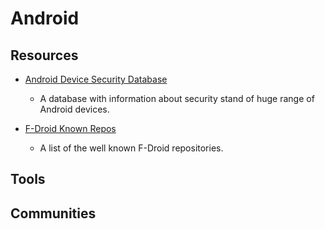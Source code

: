 # Android

## Resources

* [Android Device Security Database](https://www.android-device-security.org)
  
  * A database with information about security stand of huge range of Android devices.

* [F-Droid Known Repos](https://forum.f-droid.org/t/known-repositories)
  * A list of the well known F-Droid repositories.

## Tools

## Communities
